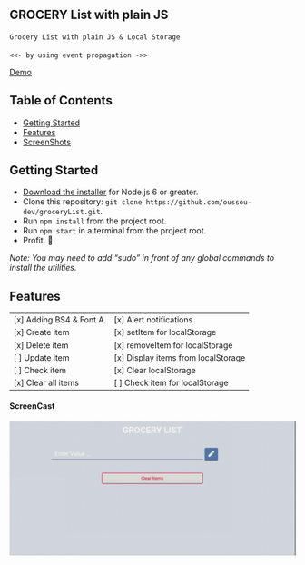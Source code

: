 ## GROCERY List with plain JS

```
Grocery List with plain JS & Local Storage

<<- by using event propagation ->>
```

[Demo](https://jp865ol643.codesandbox.io/)

## Table of Contents

- [Getting Started](#getting-started)
- [Features](#features)
- [ScreenShots](#screenshots)

## Getting Started

- [Download the installer](https://nodejs.org/) for Node.js 6 or greater.
- Clone this repository: `git clone https://github.com/oussou-dev/groceryList.git`.
- Run `npm install` from the project root.
- Run `npm start` in a terminal from the project root.
- Profit. :tada:

_Note: You may need to add “sudo” in front of any global commands to install the utilities._

## Features

|                          |                                     |
| ------------------------ | ----------------------------------- |
| [x] Adding BS4 & Font A. | [x] Alert notifications             |
| [x] Create item          | [x] setItem for localStorage        |
| [x] Delete item          | [x] removeItem for localStorage     |
| [ ] Update item          | [x] Display items from localStorage |
| [ ] Check item           | [x] Clear localStorage              |
| [x] Clear all items      | [ ] Check item for localStorage     |

#### ScreenCast

![index_page](https://github.com/oussou-dev/groceryList/blob/master/img/screencast.gif)
